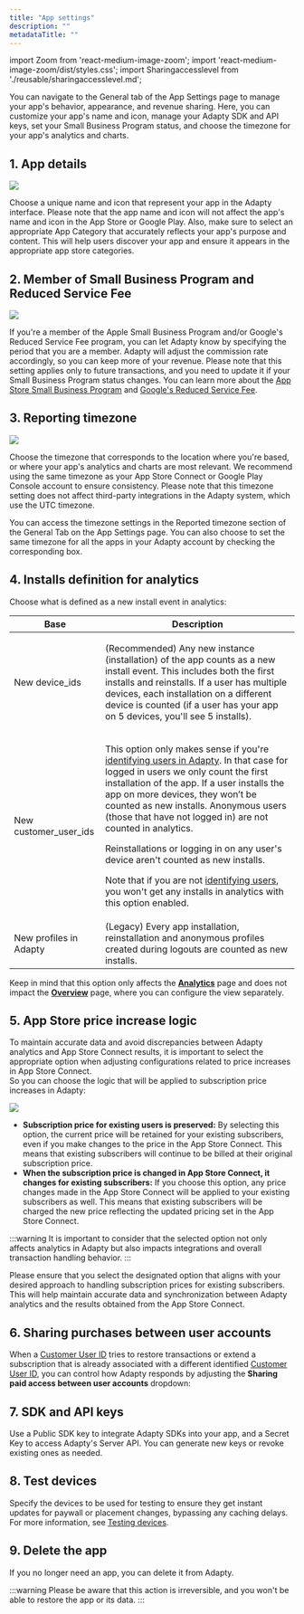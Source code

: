 ```yaml
---
title: "App settings"
description: ""
metadataTitle: ""
---
```


import Zoom from 'react-medium-image-zoom';
import 'react-medium-image-zoom/dist/styles.css';
import Sharingaccesslevel from './reusable/sharingaccesslevel.md';

You can navigate to the General tab of the App Settings page to manage your app's behavior, appearance, and revenue sharing. Here, you can customize your app's name and icon, manage your Adapty SDK and API keys, set your Small Business Program status, and choose the timezone for your app's analytics and charts.

## 1. App details

<Zoom>
  <img src={require('./img/8fa2929-CleanShot_2023-04-21_at_15.16.222x.webp').default}
  style={{
    border: '1px solid #727272', /* border width and color */
    width: '700px', /* image width */
    display: 'block', /* for alignment */
    margin: '0 auto' /* center alignment */
  }}
/>
</Zoom>

Choose a unique name and icon that represent your app in the Adapty interface. Please note that the app name and icon will not affect the app's name and icon in the App Store or Google Play. Also, make sure to select an appropriate App Category that accurately reflects your app's purpose and content. This will help users discover your app and ensure it appears in the appropriate app store categories.

## 2\. Member of Small Business Program and Reduced Service Fee

<Zoom>
  <img src={require('./img/825e2be-CleanShot_2023-04-19_at_13.43.292x.webp').default}
  style={{
    border: '1px solid #727272', /* border width and color */
    width: '700px', /* image width */
    display: 'block', /* for alignment */
    margin: '0 auto' /* center alignment */
  }}
/>
</Zoom>

If you're a member of the Apple Small Business Program and/or Google's Reduced Service Fee program, you can let Adapty know by specifying the period that you are a member. Adapty will adjust the commission rate accordingly, so you can keep more of your revenue. Please note that this setting applies only to future transactions, and you need to update it if your Small Business Program status changes. You can learn more about the [App Store Small Business Program](app-store-small-business-program) and [Google's Reduced Service Fee](google-reduced-service-fee).

## 3\. Reporting timezone

<Zoom>
  <img src={require('./img/47227f9-CleanShot_2023-04-19_at_13.45.302x.webp').default}
  style={{
    border: '1px solid #727272', /* border width and color */
    width: '700px', /* image width */
    display: 'block', /* for alignment */
    margin: '0 auto' /* center alignment */
  }}
/>
</Zoom>

Choose the timezone that corresponds to the location where you're based, or where your app's analytics and charts are most relevant. We recommend using the same timezone as your App Store Connect or Google Play Console account to ensure consistency. Please note that this timezone setting does not affect third-party integrations in the Adapty system, which use the UTC timezone.

You can access the timezone settings in the Reported timezone section of the General Tab on the App Settings page. You can also choose to set the same timezone for all the apps in your Adapty account by checking the corresponding box.

## 4\. Installs definition for analytics

Choose what is defined as a new install event in analytics:

| Base                   | Description                                                  |
| ---------------------- | ------------------------------------------------------------ |
| New device_ids         | <p>(Recommended) Any new instance (installation) of the app counts as a new install event. This includes both the first installs and reinstalls. If a user has multiple devices, each installation on a different device is counted (if a user has your app on 5 devices, you'll see 5 installs).</p> |
| New customer_user_ids  | <p>This option only makes sense if you're [identifying users in Adapty](identifying-users). In that case for logged in users we only count the first installation of the app. If a user installs the app on more devices, they won’t be counted as new installs. Anonymous users (those that have not logged in) are not counted in analytics. </p><p> Reinstallations or logging in on any user's device aren't counted as new installs.</p><p> Note that if you are not [identifying users](identifying-users), you won't get any installs in analytics with this option enabled. </p> |
| New profiles in Adapty | (Legacy) Every app installation, reinstallation and anonymous profiles created during logouts are counted as new installs. |

Keep in mind that this option only affects the [**Analytics**](https://app.adapty.io/analytics) page and does not impact the [**Overview**](https://app.adapty.io/overview) page, where you can configure the view separately.

## 5. App Store price increase logic

To maintain accurate data and avoid discrepancies between Adapty analytics and App Store Connect results, it is important to select the appropriate option when adjusting configurations related to price increases in App Store Connect.  
So you can choose the logic that will be applied to subscription price increases in Adapty:

<Zoom>
  <img src={require('./img/b766c8b-CleanShot_2023-07-18_at_19.28.18_22x.webp').default}
  style={{
    border: '1px solid #727272', /* border width and color */
    width: '700px', /* image width */
    display: 'block', /* for alignment */
    margin: '0 auto' /* center alignment */
  }}
/>
</Zoom>

- **Subscription price for existing users is preserved:** By selecting this option, the current price will be retained for your existing subscribers, even if you make changes to the price in the App Store Connect. This means that existing subscribers will continue to be billed at their original subscription price.
- **When the subscription price is changed in App Store Connect, it changes for existing subscribers:** If you choose this option, any price changes made in the App Store Connect will be applied to your existing subscribers as well. This means that existing subscribers will be charged the new price reflecting the updated pricing set in the App Store Connect.

:::warning
It is important to consider that the selected option not only affects analytics in Adapty but also impacts integrations and overall transaction handling behavior.
:::

Please ensure that you select the designated option that aligns with your desired approach to handling subscription prices for existing subscribers. This will help maintain accurate data and synchronization between Adapty analytics and the results obtained from the App Store Connect.

## 6. Sharing purchases between user accounts

When a [Customer User ID](identifying-users#setting-customer-user-id-on-configuration) tries to restore transactions or extend a subscription that is already associated with a different identified [Customer User ID](identifying-users#setting-customer-user-id-on-configuration), you can control how Adapty responds by adjusting the **Sharing paid access between user accounts** dropdown:

<Sharingaccesslevel />

## 7. SDK and API keys

Use a Public SDK key to integrate Adapty SDKs into your app, and a Secret Key to access Adapty's Server API. You can generate new keys or revoke existing ones as needed.

## 8. Test devices

Specify the devices to be used for testing to ensure they get instant updates for paywall or placement changes, bypassing any caching delays. For more information, see [Testing devices](test-devices).

## 9. Delete the app

If you no longer need an app, you can delete it from Adapty. 

:::warning
Please be aware that this action is irreversible, and you won't be able to restore the app or its data.
:::
